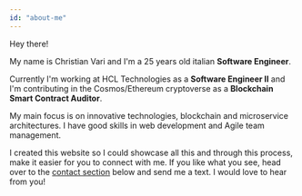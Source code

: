 ```yaml
---
id: "about-me"
---
```


Hey there!

My name is Christian Vari and I'm a 25 years old italian **Software Engineer**.

Currently I'm working at HCL Technologies as a **Software Engineer II** and I'm contributing in the Cosmos/Ethereum cryptoverse as a **Blockchain Smart Contract Auditor**.

My main focus is on innovative technologies, blockchain and microservice architectures.
I have good skills in web development and Agile team management.

I created this website so I could showcase all this and through this process, make it easier for you to connect with me. If you like what you see, head over to the [contact section](#contact) below and send me a text. I would love to hear from you!
